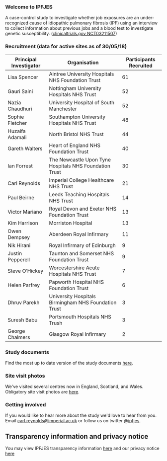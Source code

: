 ### Welcome to IPFJES 

A case-control study to investigate whether job exposures are an under-recognized cause of idiopathic pulmonary fibrosis (IPF) using an interview to collect information about previous jobs and a blood test to investigate genetic susceptibility. ([clinicaltrials.gov NCT03211507](https://clinicaltrials.gov/ct2/show/NCT03211507))

### Recruitment (data for active sites as of 30/05/18)


| Principal Investigator | Organisation                                           | Participants Recruited |
|------------------------|--------------------------------------------------------|------------------------|
| Lisa Spencer           | Aintree University Hospitals NHS Foundation Trust      | 61                     |
| Gauri Saini            | Nottingham University Hospitals NHS Trust              | 52                     |
| Nazia Chaudhuri        | University Hospital of South Manchester                | 52                     |
| Sophie Fletcher        | Southampton University Hospitals NHS Trust             | 48                     |
| Huzaifa Adamali        | North Bristol NHS Trust                                | 44                     |
| Gareth Walters         | Heart of England NHS Foundation Trust                  | 40                     |
| Ian Forrest            | The Newcastle Upon Tyne Hospitals NHS Foundation Trust | 30                     |
| Carl Reynolds          | Imperial College Healthcare NHS Trust                  | 21                     |
| Paul Beirne            | Leeds Teaching Hospitals NHS Trust                     | 14                     |
| Victor Mariano         | Royal Devon and Exeter NHS Foundation Trust            | 13                     |
| Kim Harrison           | Morriston Hospital                                     | 13                     |
| Owen Dempsey           | Aberdeen Royal Infirmary                               | 11                     |
| Nik Hirani             | Royal Infirmary of Edinburgh                           | 9                      |
| Justin Pepperell       | Taunton and Somerset NHS Foundation Trust              | 9                      |
| Steve O’Hickey         | Worcestershire Acute Hospitals NHS Trust               | 7                      |
| Helen Parfrey          | Papworth Hospital NHS Foundation Trust                 | 6                      |
| Dhruv Parekh           | University Hospitals Birmingham NHS Foundation Trust   | 3                      |
| Suresh Babu            | Portsmouth Hospitals NHS Trush                         | 3                      |
| George Chalmers        | Glasgow Royal Infirmary                                | 2                      |

### Study documents

Find the most up to date version of the study documents [here](https://github.com/drcjar/ipfjes/).

### Site visit photos

We've visited several centres now in England, Scotland, and Wales. Obligatory site visit photos are [here](https://github.com/drcjar/ipfjes/blob/master/photos/photos.md).

### Getting involved

If you would like to hear more about the study we'd love to hear from you. Email <carl.reynolds@imperial.ac.uk> or follow us on twitter [@ipfjes](https://twitter.com/ipfjes). 

## Transparency information and privacy notice

You may view IPFJES transparency information [here](https://github.com/drcjar/ipfjes/blob/master/docs/Transparency%20wording%20for%20IPFJES%20study%20participants.pdf) and our privacy notice [here](https://github.com/drcjar/ipfjes/blob/master/docs/GDPR-Privacy-Notice-IPFJES_25-May-2018.pdf)



